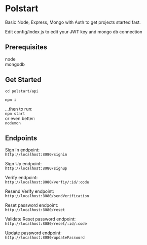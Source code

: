 # Polstart
 Basic Node, Express, Mongo with Auth to get projects started fast.  

 Edit config/index.js to edit your JWT key and mongo db connection  
   
## Prerequisites
node  
mongodb

 ## Get Started
```cd polstart/api```  
   
```npm i```  
  
  ...then to run:  
  ```npm start```  
  or even better:  
   ```nodemon```
    

## Endpoints

Sign In endpoint:  
```http://localhost:8080/signin```  
  
Sign Up endpoint:  
```http://localhost:8080/signup```

  
Verify endpoint:  
```http://localhost:8080/verfiy/:id/:code```

  
Resend Verify endpoint:  
```http://localhost:8080/sendVerification```

  
Reset password endpoint:  
```http://localhost:8080/reset```

  
Validate Reset password endpoint:  
```http://localhost:8080/reset/:id/:code```

  
Update password endpoint:  
```http://localhost:8080/updatePassword```